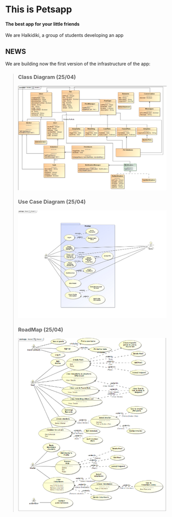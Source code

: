 # This is Petsapp
#### The best app for your little friends

We are Halkidiki, a group of students developing an app

## NEWS
We are building now the first version of the infrastructure of the app:
> ### Class Diagram (25/04)
> ![Project Image](/Models/classDiagram2504.png)
> ### Use Case Diagram (25/04)
> ![Project Image](/Models/useCase2504.png)
> ### RoadMap (25/04)
> ![Project Image](/Models/roadMap2504.png)
